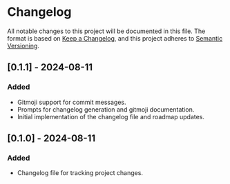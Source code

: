 # Changelog

All notable changes to this project will be documented in this file. The format is based on [Keep a Changelog](https://keepachangelog.com/en/1.1.0/), and this project adheres to [Semantic Versioning](https://semver.org/spec/v2.0.0.html).

## [0.1.1] - 2024-08-11

### Added

- Gitmoji support for commit messages.
- Prompts for changelog generation and gitmoji documentation.
- Initial implementation of the changelog file and roadmap updates.

## [0.1.0] - 2024-08-11

### Added

- Changelog file for tracking project changes.
